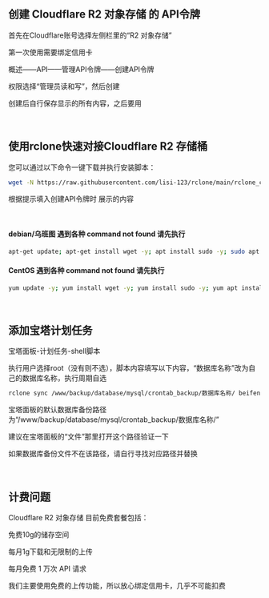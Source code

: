 ## 创建 Cloudflare R2 对象存储 的 API令牌

首先在Cloudflare账号选择左侧栏里的“R2 对象存储”

第一次使用需要绑定信用卡

概述——API——管理API令牌——创建API令牌

权限选择“管理员读和写”，然后创建

创建后自行保存显示的所有内容，之后要用

<br>

## 使用rclone快速对接Cloudflare R2 存储桶

您可以通过以下命令一键下载并执行安装脚本：

```bash
wget -N https://raw.githubusercontent.com/lisi-123/rclone/main/rclone_cloudflare.sh && bash ./rclone_cloudflare.sh

```
根据提示填入创建API令牌时 展示的内容

<br>

#### debian/乌班图 遇到各种 command not found 请先执行

```bash
apt-get update; apt-get install wget -y; apt install sudo -y; sudo apt install curl -y

```



#### CentOS 遇到各种 command not found 请先执行

```bash
yum update -y; yum install wget -y; yum install sudo -y; yum apt install curl -y

```
<br>

## 添加宝塔计划任务

宝塔面板-计划任务-shell脚本

执行用户选择root（没有则不选），脚本内容填写以下内容，“数据库名称”改为自己的数据库名称，执行周期自选

```bash
rclone sync /www/backup/database/mysql/crontab_backup/数据库名称/ beifen:/backup --progress
```

宝塔面板的默认数据库备份路径为“/www/backup/database/mysql/crontab_backup/数据库名称/”

建议在宝塔面板的“文件”那里打开这个路径验证一下

如果数据库备份文件不在该路径，请自行寻找对应路径并替换

<br>

## 计费问题

Cloudflare R2 对象存储 目前免费套餐包括：

免费10g的储存空间

每月1g下载和无限制的上传

每月免费 1 万次 API 请求


我们主要使用免费的上传功能，所以放心绑定信用卡，几乎不可能扣费

<br>


